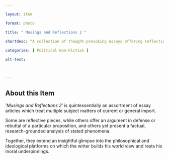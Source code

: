 ```yaml
--- 

layout: item 

format: photo 

title: " Musings and Reflections 2 "

shortdesc: “A collection of thought-provoking essays offering reflections, arguments, and research-based analysis on various current topics.”
 
categories: [ Political Non-Fiction ]

alt-text:  

 

--- 
```


## About this Item 

'_Musings and Reflections 2_’ is quintessentially an assortment of essay articles which treat multiple subject matters of current or general import.

Some are reflective pieces, while others offer an argument in defense or rebuttal of a particular proposition, and others yet present a factual, research-grounded analysis of stated phenomena.

Together, they extend an insightful glimpse into the philosophical and ideological platforms on which the writer builds his world view and rests his moral underpinnings.

